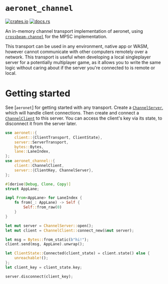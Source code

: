 # `aeronet_channel`

[![crates.io](https://img.shields.io/crates/v/aeronet_channel.svg)](https://crates.io/crates/aeronet_channel)
[![docs.rs](https://img.shields.io/docsrs/aeronet_channel)](https://docs.rs/aeronet_channel)

An in-memory channel transport implementation of aeronet, using
[`crossbeam-channel`](https://docs.rs/crossbeam-channel) for the MPSC implementation.

This transport can be used in any environment, native app or WASM, however cannot communicate with
other computers remotely over a network. This transport is useful when developing a local
singleplayer server for a potentially multiplayer game, as it allows you to write the same logic
without caring about if the server you're connected to is remote or local.

# Getting started

See [`aeronet`] for getting started with any transport. Create a [`ChannelServer`], which will
handle client connections. Then create and connect a [`ChannelClient`] to this server. You can
access the client's key via its state, to disconnect it from the server later.

```rust
use aeronet::{
    client::{ClientTransport, ClientState},
    server::ServerTransport,
    bytes::Bytes,
    lane::LaneIndex,
};
use aeronet_channel::{
    client::ChannelClient,
    server::{ClientKey, ChannelServer},
};

#[derive(Debug, Clone, Copy)]
struct AppLane;

impl From<AppLane> for LaneIndex {
    fn from(_: AppLane) -> Self {
        Self::from_raw(0)
    }
}

let mut server = ChannelServer::open();
let mut client = ChannelClient::connect_new(&mut server);

let msg = Bytes::from_static(b"hi!");
client.send(msg, AppLane).unwrap();

let ClientState::Connected(client_state) = client.state() else {
    unreachable!();
};
let client_key = client_state.key;

server.disconnect(client_key);
```

[`ChannelClient`]: client::ChannelClient
[`ChannelServer`]: server::ChannelServer
